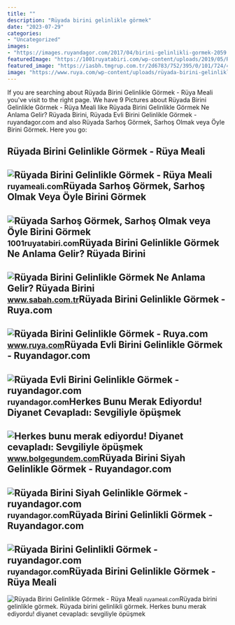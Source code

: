 ```yaml
---
title: ""
description: "Rüyada birini gelinlikle görmek"
date: "2023-07-29"
categories:
- "Uncategorized"
images:
- "https://images.ruyandagor.com/2017/04/birini-gelinlikli-gormek-2059.jpg"
featuredImage: "https://1001ruyatabiri.com/wp-content/uploads/2019/05/Ruyada-Sarhos-Gormek-Sarhos-Olmak-veya-oyle-Birini-Gormek-dini-islami-diyanet-yorumu.jpg"
featured_image: "https://iasbh.tmgrup.com.tr/2d6783/752/395/0/101/724/481?u=https://isbh.tmgrup.com.tr/sbh/2022/08/01/ruyada-birini-gelinlikle-gormek-ne-anlama-gelir-ruyada-birini-gelinlikle-gormenin-anlami-1659357069070.jpg"
image: "https://www.ruya.com/wp-content/uploads/rüyada-birini-gelinlikle-görmek.jpg"
---
```


If you are searching about Rüyada Birini Gelinlikle Görmek - Rüya Meali you've visit to the right page. We have 9 Pictures about Rüyada Birini Gelinlikle Görmek - Rüya Meali like Rüyada Birini Gelinlikle Görmek Ne Anlama Gelir? Rüyada Birini, Rüyada Evli Birini Gelinlikle Görmek - ruyandagor.com and also Rüyada Sarhoş Görmek, Sarhoş Olmak veya Öyle Birini Görmek. Here you go:

Rüyada Birini Gelinlikle Görmek - Rüya Meali
--------------------------------------------

 ![Rüyada Birini Gelinlikle Görmek - Rüya Meali](http://ruyameali.com/wp-content/uploads/2018/05/gelinlik-1024x569.jpg) <small>ruyameali.com</small>Rüyada Sarhoş Görmek, Sarhoş Olmak Veya Öyle Birini Görmek
----------------------------------------------------------

 ![Rüyada Sarhoş Görmek, Sarhoş Olmak veya Öyle Birini Görmek](https://1001ruyatabiri.com/wp-content/uploads/2019/05/Ruyada-Sarhos-Gormek-Sarhos-Olmak-veya-oyle-Birini-Gormek-dini-islami-diyanet-yorumu.jpg) <small>1001ruyatabiri.com</small>Rüyada Birini Gelinlikle Görmek Ne Anlama Gelir? Rüyada Birini
--------------------------------------------------------------

 ![Rüyada Birini Gelinlikle Görmek Ne Anlama Gelir? Rüyada Birini](https://iasbh.tmgrup.com.tr/2d6783/752/395/0/101/724/481?u=https://isbh.tmgrup.com.tr/sbh/2022/08/01/ruyada-birini-gelinlikle-gormek-ne-anlama-gelir-ruyada-birini-gelinlikle-gormenin-anlami-1659357069070.jpg) <small>www.sabah.com.tr</small>Rüyada Birini Gelinlikle Görmek - Ruya.com
------------------------------------------

 ![Rüyada Birini Gelinlikle Görmek - Ruya.com](https://www.ruya.com/wp-content/uploads/rüyada-birini-gelinlikle-görmek.jpg) <small>www.ruya.com</small>Rüyada Evli Birini Gelinlikle Görmek - Ruyandagor.com
-----------------------------------------------------

 ![Rüyada Evli Birini Gelinlikle Görmek - ruyandagor.com](https://images.ruyandagor.com/2017/04/evli-birini-gelinlikle-gormek-1516.jpg) <small>ruyandagor.com</small>Herkes Bunu Merak Ediyordu! Diyanet Cevapladı: Sevgiliyle öpüşmek
-----------------------------------------------------------------

 ![Herkes bunu merak ediyordu! Diyanet cevapladı: Sevgiliyle öpüşmek](https://cdn.bolgegundem.com/d/gallery/9210_1.jpg) <small>www.bolgegundem.com</small>Rüyada Birini Siyah Gelinlikle Görmek - Ruyandagor.com
------------------------------------------------------

 ![Rüyada Birini Siyah Gelinlikle Görmek - ruyandagor.com](https://images.ruyandagor.com/2017/05/birini-siyah-gelinlikle-gormek-1340.jpg) <small>ruyandagor.com</small>Rüyada Birini Gelinlikli Görmek - Ruyandagor.com
------------------------------------------------

 ![Rüyada Birini Gelinlikli Görmek - ruyandagor.com](https://images.ruyandagor.com/2017/04/birini-gelinlikli-gormek-2059.jpg) <small>ruyandagor.com</small>Rüyada Birini Gelinlikle Görmek - Rüya Meali
--------------------------------------------

 ![Rüyada Birini Gelinlikle Görmek - Rüya Meali](http://ruyameali.com/wp-content/uploads/2018/05/gelinlik-1-810x277.jpg) <small>ruyameali.com</small>Rüyada birini gelinlikle görmek. Rüyada birini gelinlikli görmek. Herkes bunu merak ediyordu! diyanet cevapladı: sevgiliyle öpüşmek

